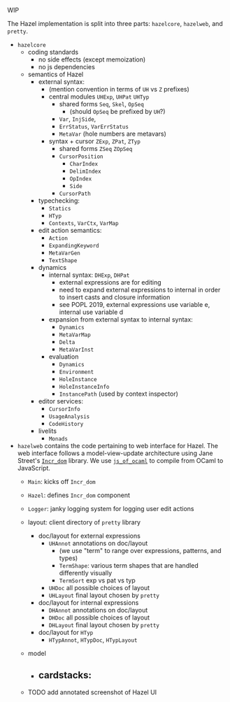 WIP

The Hazel implementation is split into three parts: `hazelcore`, `hazelweb`, and `pretty`.
- `hazelcore`
  - coding standards
    - no side effects (except memoization)
    - no js dependencies
  - semantics of Hazel
    - external syntax:
      - (mention convention in terms of `UH` vs `Z` prefixes)
      - central modules `UHExp`, `UHPat` `UHTyp`
        - shared forms `Seq`, `Skel`, `OpSeq`
          - (should `OpSeq` be prefixed by `UH`?)
        - `Var`, `InjSide`,
        - `ErrStatus`, `VarErrStatus`
        - `MetaVar` (hole numbers are metavars)
      - syntax + cursor `ZExp`, `ZPat`, `ZTyp`
        - shared forms `ZSeq` `ZOpSeq`
        - `CursorPosition`
          - `CharIndex`
          - `DelimIndex`
          - `OpIndex`
          - `Side`
        - `CursorPath`
    - typechecking:
      - `Statics`
      - `HTyp`
      - `Contexts`, `VarCtx`, `VarMap`
    - edit action semantics:
      - `Action`
      - `ExpandingKeyword`
      - `MetaVarGen`
      - `TextShape`
    - dynamics
      - internal syntax: `DHExp`, `DHPat`
        - external expressions are for editing
        - need to expand external expressions to internal in order to insert casts
          and closure information
        - see POPL 2019, external expressions use variable e, internal use variable d
      - expansion from external syntax to internal syntax:
        - `Dynamics`
        - `MetaVarMap`
        - `Delta`
        - `MetaVarInst`
      - evaluation
        - `Dynamics`
        - `Environment`
        - `HoleInstance`
        - `HoleInstanceInfo`
        - `InstancePath` (used by context inspector)
    - editor services:
      - `CursorInfo`
      - `UsageAnalysis`
      - `CodeHistory`
    - livelits
      - `Monads`
- `hazelweb` contains the code pertaining to web interface for Hazel. The web
  interface follows a model-view-update architecture using Jane Street's
  [`Incr_dom`](https://github.com/janestreet/incr_dom) library. We use
  [`js_of_ocaml`](https://ocsigen.org/js_of_ocaml)
  to compile from OCaml to JavaScript.
  - `Main`: kicks off `Incr_dom`
  - `Hazel`: defines `Incr_dom` component
  - `Logger`: janky logging system for logging user edit actions
  - layout: client directory of `pretty` library
    - doc/layout for external expressions
      - `UHAnnot` annotations on doc/layout
        - (we use "term" to range over expressions, patterns, and types)
        - `TermShape`: various term shapes that are handled differently visually
        - `TermSort` exp vs pat vs typ
      - `UHDoc` all possible choices of layout
      - `UHLayout` final layout chosen by `pretty`
    - doc/layout for internal expressions
      - `DHAnnot` annotations on doc/layout
      - `DHDoc` all possible choices of layout
      - `DHLayout` final layout chosen by `pretty`
    - doc/layout for `HTyp`
      - `HTypAnnot`, `HTypDoc`, `HTypLayout`
  - model
    - cardstacks:
      -

  - TODO add annotated screenshot of Hazel UI